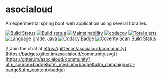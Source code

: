 # asocialoud
An experimental spring boot web application using several libraries.




[![Build Status](https://travis-ci.org/asyard/asocialoud.svg?branch=master)](https://travis-ci.org/asyard/asocialoud) [![Build status](https://ci.appveyor.com/api/projects/status/26in9prs5rqp29uk/branch/master?svg=true)](https://ci.appveyor.com/project/asyard/asocialoud/branch/master) [![Maintainability](https://api.codeclimate.com/v1/badges/c6960c486b8e1cb5f249/maintainability)](https://codeclimate.com/github/asyard/asocialoud/maintainability) [![codecov](https://codecov.io/gh/asyard/asocialoud/branch/master/graph/badge.svg)](https://codecov.io/gh/asyard/asocialoud)
 [![Total alerts](https://img.shields.io/lgtm/alerts/g/asyard/asocialoud.svg?logo=lgtm&logoWidth=18)](https://lgtm.com/projects/g/asyard/asocialoud/alerts/) [![Language grade: Java](https://img.shields.io/lgtm/grade/javascript/g/asyard/asocialoud.svg?logo=lgtm&logoWidth=18)](https://lgtm.com/projects/g/asyard/asocialoud/context:java) [![Codacy Badge](https://app.codacy.com/project/badge/Grade/9d55efb77b5d414ca04318778e8ec29d)](https://www.codacy.com/gh/asyard/asocialoud/dashboard?utm_source=github.com&amp;utm_medium=referral&amp;utm_content=asyard/asocialoud&amp;utm_campaign=Badge_Grade) [![Coverity Scan Build Status](https://scan.coverity.com/projects/17674/badge.svg)](https://scan.coverity.com/projects/asyard-asocialoud)


[![Join the chat at https://gitter.im/asocialoud/community](https://badges.gitter.im/asocialoud/community.svg)](https://gitter.im/asocialoud/community?utm_source=badge&utm_medium=badge&utm_campaign=pr-badge&utm_content=badge)
